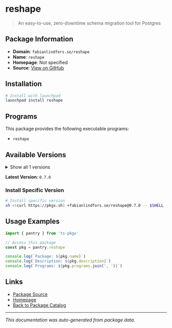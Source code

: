 # reshape

> An easy-to-use, zero-downtime schema migration tool for Postgres

## Package Information

- **Domain**: `fabianlindfors.se/reshape`
- **Name**: `reshape`
- **Homepage**: Not specified
- **Source**: [View on GitHub](https://github.com/pkgxdev/pantry/tree/main/projects/fabianlindfors.se/reshape/package.yml)

## Installation

```bash
# Install with launchpad
launchpad install reshape
```

## Programs

This package provides the following executable programs:

- `reshape`

## Available Versions

<details>
<summary>Show all 1 versions</summary>

- `0.7.0`

</details>

**Latest Version**: `0.7.0`

### Install Specific Version

```bash
# Install specific version
sh <(curl https://pkgx.sh) +fabianlindfors.se/reshape@0.7.0 -- $SHELL -i
```

## Usage Examples

```typescript
import { pantry } from 'ts-pkgx'

// Access this package
const pkg = pantry.reshape

console.log(`Package: ${pkg.name}`)
console.log(`Description: ${pkg.description}`)
console.log(`Programs: ${pkg.programs.join(', ')}`)
```

## Links

- [Package Source](https://github.com/pkgxdev/pantry/tree/main/projects/fabianlindfors.se/reshape/package.yml)
- [Homepage](#)
- [Back to Package Catalog](../package-catalog.md)

---

*This documentation was auto-generated from package data.*
